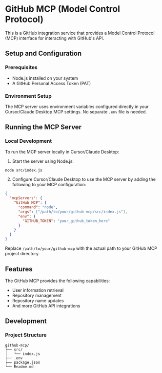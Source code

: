 # GitHub MCP (Model Control Protocol)

This is a GitHub integration service that provides a Model Control Protocol (MCP) interface for interacting with GitHub's API.

## Setup and Configuration

### Prerequisites

- Node.js installed on your system
- A GitHub Personal Access Token (PAT)

### Environment Setup

The MCP server uses environment variables configured directly in your Cursor/Claude Desktop MCP settings. No separate `.env` file is needed.

## Running the MCP Server

### Local Development

To run the MCP server locally in Cursor/Claude Desktop:

1. Start the server using Node.js:

```bash
node src/index.js
```

2. Configure Cursor/Claude Desktop to use the MCP server by adding the following to your MCP configuration:

```json
{
  "mcpServers": {
    "GitHub MCP": {
      "command": "node",
      "args": ["/path/to/your/github-mcp/src/index.js"],
      "env": {
        "GITHUB_TOKEN": "your_github_token_here"
      }
    }
  }
}
```

Replace `/path/to/your/github-mcp` with the actual path to your GitHub MCP project directory.

## Features

The GitHub MCP provides the following capabilities:

- User information retrieval
- Repository management
- Repository name updates
- And more GitHub API integrations

## Development

### Project Structure

```
github-mcp/
├── src/
│   └── index.js
├── .env
├── package.json
└── Readme.md
```
